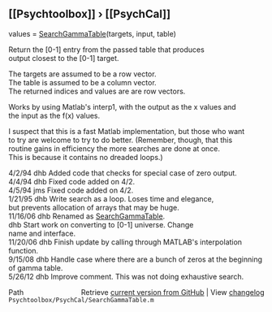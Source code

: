 ## [[Psychtoolbox]] &#8250; [[PsychCal]]

 values = [SearchGammaTable](SearchGammaTable)(targets, input, table)  
  
 Return the [0-1] entry from the passed table that produces  
 output closest to the [0-1] target.  
  
 The targets are assumed to be a row vector.  
 The table is assumed to be a column vector.  
 The returned indices and values are are row vectors.  
  
 Works by using Matlab's interp1, with the output as the x values and  
 the input as the f(x) values.  
  
 I suspect that this is a fast Matlab implementation, but those who want  
 to try are welcome to try to do better.  (Remember, though, that this  
 routine gains in efficiency the more searches are done at once.  
 This is because it contains no dreaded loops.)  
  
 4/2/94     dhb     Added code that checks for special case of zero output.  
 4/4/94     dhb     Fixed code added on 4/2.  
 4/5/94     jms     Fixed code added on 4/2.  
 1/21/95        dhb     Write search as a loop.  Loses time and elegance,  
                        but prevents allocation of arrays that may be huge.  
 11/16/06      dhb     Renamed as [SearchGammaTable](SearchGammaTable).  
               dhb     Start work on converting to [0-1] universe.  Change  
                       name and interface.  
 11/20/06      dhb     Finish update by calling through MATLAB's interpolation function.  
 9/15/08       dhb     Handle case where there are a bunch of zeros at the beginning of gamma table.  
 5/26/12       dhb     Improve comment.  This was not doing exhaustive search.  




<div class="code_header" style="text-align:right;">
  <span style="float:left;">Path&nbsp;&nbsp;</span> <span class="counter">Retrieve <a href=
  "https://raw.github.com/Psychtoolbox-3/Psychtoolbox-3/beta/Psychtoolbox/PsychCal/SearchGammaTable.m">current version from GitHub</a> | View <a href=
  "https://github.com/Psychtoolbox-3/Psychtoolbox-3/commits/beta/Psychtoolbox/PsychCal/SearchGammaTable.m">changelog</a></span>
</div>
<div class="code">
  <code>Psychtoolbox/PsychCal/SearchGammaTable.m</code>
</div>

